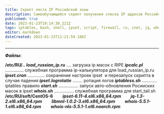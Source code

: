 ```yaml
---
title: Скрипт листа IP Российской зоны
description: Самообучающийся скрипт получения списка IP адресов Российской зоны для IPSET
published: true
date: 2023-01-23T19:14:38.221Z
tags: iptables, bash, shell, ipset, script, firewall, ru, inet, jq, whois, self-learning
editor: markdown
dateCreated: 2023-01-23T11:21:59.186Z
---
```


---

**_Файлы_:**

**/etc/RU/..**
***load\_russian\_ip.ru*** .... загрузка ip масок с RIPE
***ipcalc.pl*** ............... служебная программа ip-калькулятора для load\_russian\_ip.ru
***ipset.cron*** .............. сохранение настроек ipset  и перезапуск скрипта в случае падения
***ipset.logrotatie*** ........ ротация логов
***iptabless.sh*** ............ iptables правило
***start.sh*** ................ запуск авто-обновления Росииских масок в ipset
***whois.sh*** ................ служебная программа для start\_tail.sh
**/etc/RU/soft/CentOS-6**
       ***ipset-6.11-4.el6.x86\_64.rpm***
       ***jq-1.3-2.el6.x86\_64.rpm***
       ***libmnl-1.0.2-3.el6.x86\_64.rpm***
       ***whois-5.5.1-1.el6.x86\_64.rpm***
       ***whois-nls-5.5.1-1.el6.noarch.rpm***